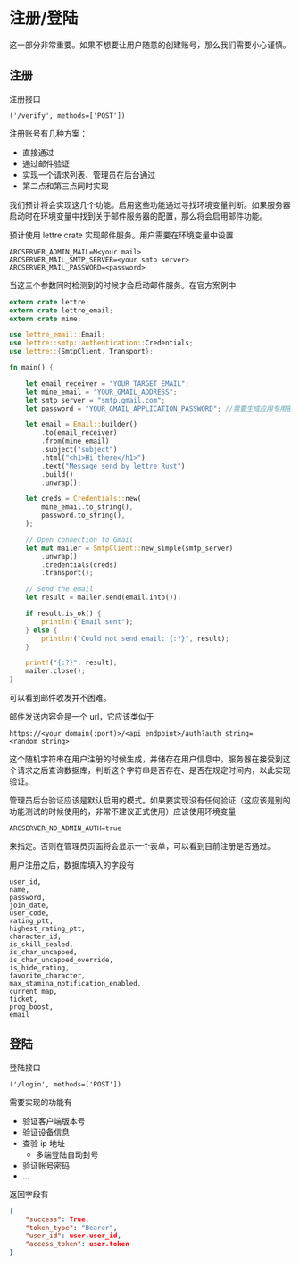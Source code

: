 # 注册/登陆

这一部分非常重要。如果不想要让用户随意的创建账号，那么我们需要小心谨慎。

## 注册

注册接口 
```
('/verify', methods=['POST'])
```

注册账号有几种方案：

- 直接通过
- 通过邮件验证
- 实现一个请求列表、管理员在后台通过
- 第二点和第三点同时实现

我们预计将会实现这几个功能。启用这些功能通过寻找环境变量判断。如果服务器启动时在环境变量中找到关于邮件服务器的配置，那么将会启用邮件功能。

预计使用 lettre crate 实现邮件服务。用户需要在环境变量中设置

```
ARCSERVER_ADMIN_MAIL=M<your mail>
ARCSERVER_MAIL_SMTP_SERVER=<your smtp server>
ARCSERVER_MAIL_PASSWORD=<password>
```

当这三个参数同时检测到的时候才会启动邮件服务。在官方案例中

```rs
extern crate lettre;
extern crate lettre_email;
extern crate mime;

use lettre_email::Email;
use lettre::smtp::authentication::Credentials;
use lettre::{SmtpClient, Transport};

fn main() {

    let email_receiver = "YOUR_TARGET_EMAIL";
    let mine_email = "YOUR_GMAIL_ADDRESS";
    let smtp_server = "smtp.gmail.com";
    let password = "YOUR_GMAIL_APPLICATION_PASSWORD"; //需要生成应用专用密码

    let email = Email::builder()
        .to(email_receiver)
        .from(mine_email)
        .subject("subject")
        .html("<h1>Hi there</h1>")
        .text("Message send by lettre Rust")
        .build()
        .unwrap();

    let creds = Credentials::new(
        mine_email.to_string(),
        password.to_string(),
    );

    // Open connection to Gmail
    let mut mailer = SmtpClient::new_simple(smtp_server)
        .unwrap()
        .credentials(creds)
        .transport();

    // Send the email
    let result = mailer.send(email.into());

    if result.is_ok() {
        println!("Email sent");
    } else {
        println!("Could not send email: {:?}", result);
    }

    print!("{:?}", result);
    mailer.close();
}
```

可以看到邮件收发并不困难。

邮件发送内容会是一个 url，它应该类似于

```
https://<your_domain(:port)>/<api_endpoint>/auth?auth_string=<random_string>
```

这个随机字符串在用户注册的时候生成，并储存在用户信息中。服务器在接受到这个请求之后查询数据库，判断这个字符串是否存在、是否在规定时间内，以此实现验证。

管理员后台验证应该是默认启用的模式。如果要实现没有任何验证（这应该是别的功能测试的时候使用的，非常不建议正式使用）应该使用环境变量

```
ARCSERVER_NO_ADMIN_AUTH=true
```

来指定。否则在管理员页面将会显示一个表单，可以看到目前注册是否通过。

用户注册之后，数据库填入的字段有

```
user_id,
name,
password,
join_date,
user_code,
rating_ptt,
highest_rating_ptt,
character_id,
is_skill_sealed,
is_char_uncapped,
is_char_uncapped_override,
is_hide_rating,
favorite_character,
max_stamina_notification_enabled,
current_map,
ticket,
prog_boost,
email
```

## 登陆
登陆接口
```
('/login', methods=['POST'])
```

需要实现的功能有
- 验证客户端版本号
- 验证设备信息
- 查验 ip 地址
  - 多端登陆自动封号
- 验证账号密码
- ...

返回字段有

```json
{
    "success": True,
    "token_type": "Bearer", 
    "user_id": user.user_id, 
    "access_token": user.token
}
```
